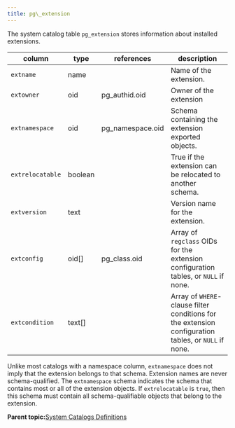 ```yaml
---
title: pg\_extension 
---
```


The system catalog table `pg_extension` stores information about installed extensions.

|column|type|references|description|
|------|----|----------|-----------|
|`extname`|name| |Name of the extension.|
|`extowner`|oid|pg\_authid.oid|Owner of the extension|
|`extnamespace`|oid|pg\_namespace.oid|Schema containing the extension exported objects.|
|`extrelocatable`|boolean| |True if the extension can be relocated to another schema.|
|`extversion`|text| |Version name for the extension.|
|`extconfig`|oid\[\]|pg\_class.oid|Array of `regclass` OIDs for the extension configuration tables, or `NULL` if none.|
|`extcondition`|text\[\]| |Array of `WHERE`-clause filter conditions for the extension configuration tables, or `NULL` if none.|

Unlike most catalogs with a namespace column, `extnamespace` does not imply that the extension belongs to that schema. Extension names are never schema-qualified. The `extnamespace` schema indicates the schema that contains most or all of the extension objects. If `extrelocatable` is `true`, then this schema must contain all schema-qualifiable objects that belong to the extension.

**Parent topic:**[System Catalogs Definitions](../system_catalogs/catalog_ref-html.html)

